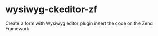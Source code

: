 wysiwyg-ckeditor-zf
===================

Create a form with Wysiwyg editor plugin insert the code on the Zend Framework
